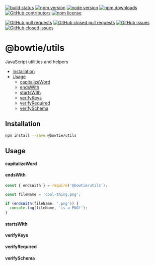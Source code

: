 [![build status](https://img.shields.io/travis/bowtie-co/node-utils.svg?style=flat-square)](https://travis-ci.org/bowtie-co/node-utils)
[![npm version](https://img.shields.io/npm/v/@bowtie/utils.svg?style=flat-square)](https://www.npmjs.com/package/@bowtie/utils)
[![node version](https://img.shields.io/node/v/@bowtie/utils.svg?style=flat-square)](https://nodejs.org)
[![npm downloads](https://img.shields.io/npm/dt/@bowtie/utils.svg?style=flat-square)](https://www.npmjs.com/package/@bowtie/utils)
[![GitHub contributors](https://img.shields.io/github/contributors/bowtie-co/node-utils.svg?style=flat-square)](https://github.com/bowtie-co/node-utils/graphs/contributors)
[![npm license](https://img.shields.io/npm/l/@bowtie/utils.svg?style=flat-square)](https://opensource.org/licenses/MIT)

[![GitHub pull requests](https://img.shields.io/github/issues-pr/bowtie-co/node-utils.svg?style=flat-square)](https://github.com/bowtie-co/node-utils/pulls)
[![GitHub closed pull requests](https://img.shields.io/github/issues-pr-closed/bowtie-co/node-utils.svg?style=flat-square)](https://github.com/bowtie-co/node-utils/pulls?utf8=%E2%9C%93&q=is%3Apr+is%3Aclosed+)
[![GitHub issues](https://img.shields.io/github/issues/bowtie-co/node-utils.svg?style=flat-square)](https://github.com/bowtie-co/node-utils/issues)
[![GitHub closed issues](https://img.shields.io/github/issues-closed/bowtie-co/node-utils.svg?style=flat-square)](https://github.com/bowtie-co/node-utils/issues?utf8=%E2%9C%93&q=is%3Aissue+is%3Aclosed+)
# @bowtie/utils
JavaScript utilities and helpers

- [Installation](#installation)
- [Usage](#usage)
  - [capitalizeWord](#capitalizeword)
  - [endsWith](#endswith)
  - [startsWith](#startswith)
  - [verifyKeys](#verifykeys)
  - [verifyRequired](#verifyrequired)
  - [verifySchema](#verifyschema)

## Installation

```bash
npm install --save @bowtie/utils
```

## Usage

#### capitalizeWord
#### endsWith
```javascript
const { endsWith } = require('@bowtie/utils');

const fileName = 'cool-thing.png';

if (endsWith(fileName, '.png')) {
  console.log(fileName, 'is a PNG!');
}
```

#### startsWith
#### verifyKeys
#### verifyRequired
#### verifySchema
